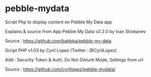 pebble-mydata
=============

Script Php to display content on Pebble My Data app


Explains & source from App Pebble My Data v2.2.0 by Ivan Strokanev 

Source : https://github.com/bahbka/pebble-my-data

Script PHP v1.03 by Cyril Lopez (Twitter : @CyrilLopez)

Add : Security Token & Auth, Do Not Disturb Mode, Settings from url

Source : https://github.com/cyrillopez/pebble-mydata/
